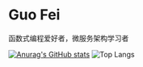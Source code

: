 # Guo Fei


函数式编程爱好者，微服务架构学习者

[![Anurag's GitHub stats](https://github-readme-stats.vercel.app/api?username=goffyguo&show_icons=true&layout=compact)](https://github.com/anuraghazra/github-readme-stats)
![Top Langs](https://github-readme-stats.vercel.app/api/top-langs/?username=goffyguo&layout=compact)

